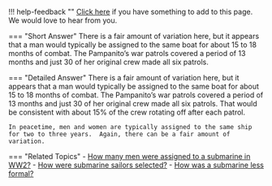 !!! help-feedback ""
    [Click here](https://other.example.com/feedback) if you have something to add to this page. We would love to hear from you.

=== "Short Answer"
    There is a fair amount of variation here, but it appears that a man would typically be assigned to the same boat for about 15 to 18 months of combat. The Pampanito’s war patrols covered a period of 13 months and just 30 of her original crew made all six patrols.

=== "Detailed Answer"
    There is a fair amount of variation here, but it appears that a man would typically be assigned to the same boat for about 15 to 18 months of combat.  The Pampanito’s war patrols covered a period of 13 months and just 30 of her original crew made all six patrols.  That would be consistent with about 15% of the crew rotating off after each patrol.
    
    In peacetime, men and women are typically assigned to the same ship for two to three years.  Again, there can be a fair amount of variation.

=== "Related Topics"
    - [How many men were assigned to a submarine in WW2?](./how-many-men-were-assigned-to-a-submarine-in-ww2.md)
    - [How were submarine sailors selected?](./how-were-submarine-sailors-selected.md)
    - [How was a submarine less formal?](./how-was-a-submarine-less-formal.md)
